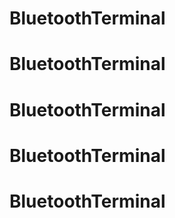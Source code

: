 # BluetoothTerminal
# BluetoothTerminal
# BluetoothTerminal
# BluetoothTerminal
# BluetoothTerminal
